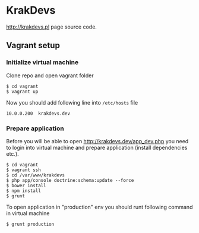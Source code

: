 # KrakDevs

http://krakdevs.pl page source code.

## Vagrant setup

### Initialize virtual machine

Clone repo and open vagrant folder

```
$ cd vagrant
$ vagrant up
```

Now you should add following line into ``/etc/hosts`` file

```
10.0.0.200  krakdevs.dev
```

### Prepare application

Before you will be able to open http://krakdevs.dev/app_dev.php you need to login into virtual machine
and prepare application (install dependencies etc.).

```
$ cd vagrant
$ vagrant ssh
$ cd /var/www/krakdevs
$ php app/console doctrine:schema:update --force
$ bower install
$ npm install
$ grunt
```

To open application in "production" env you should runt following command in virtual machine

```
$ grunt production
```
